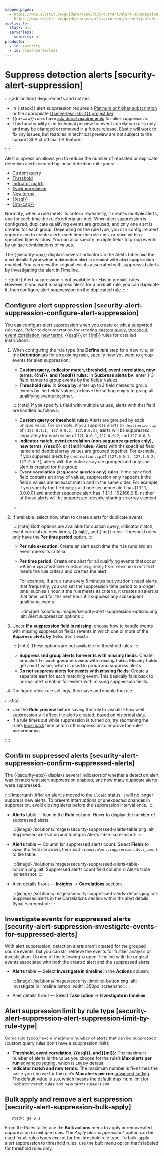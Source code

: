 ```yaml
---
mapped_pages:
  - https://www.elastic.co/guide/en/security/current/alert-suppression.html
  - https://www.elastic.co/guide/en/serverless/current/security-alert-suppression.html
applies_to:
  stack: all
  serverless:
    security: all
products:
  - id: security
  - id: cloud-serverless
---
```


# Suppress detection alerts [security-alert-suppression]


::::{admonition} Requirements and notices
* In {{stack}} alert suppression requires a [Platinum or higher subscription](https://www.elastic.co/pricing) or the appropriate [{{serverless-short}} project tier](../../../deploy-manage/deploy/elastic-cloud/project-settings.md).
* {{ml-cap}} rules have [additional requirements](/solutions/security/advanced-entity-analytics/machine-learning-job-rule-requirements.md) for alert suppression.
* This functionality is in technical preview for event correlation rules only and may be changed or removed in a future release. Elastic will work to fix any issues, but features in technical preview are not subject to the support SLA of official GA features.

::::

Alert suppression allows you to reduce the number of repeated or duplicate detection alerts created by these detection rule types:

* [Custom query](/solutions/security/detect-and-alert/create-detection-rule.md#create-custom-rule)
* [Threshold](/solutions/security/detect-and-alert/create-detection-rule.md#create-threshold-rule)
* [Indicator match](/solutions/security/detect-and-alert/create-detection-rule.md#create-indicator-rule)
* [Event correlation](/solutions/security/detect-and-alert/create-detection-rule.md#create-eql-rule)
* [New terms](/solutions/security/detect-and-alert/create-detection-rule.md#create-new-terms-rule)
* [{{esql}}](/solutions/security/detect-and-alert/create-detection-rule.md#create-esql-rule)
* [{{ml-cap}}](/solutions/security/detect-and-alert/create-detection-rule.md#create-ml-rule)

Normally, when a rule meets its criteria repeatedly, it creates multiple alerts, one for each time the rule’s criteria are met. When alert suppression is configured, duplicate qualifying events are grouped, and only one alert is created for each group. Depending on the rule type, you can configure alert suppression to create alerts each time the rule runs, or once within a specified time window. You can also specify multiple fields to group events by unique combinations of values.

The {{security-app}} displays several indicators in the Alerts table and the alert details flyout when a detection alert is created with alert suppression enabled. You can view the original events associated with suppressed alerts by investigating the alert in Timeline.

::::{note}
Alert suppression is not available for Elastic prebuilt rules. However, if you want to suppress alerts for a prebuilt rule, you can duplicate it, then configure alert suppression on the duplicated rule.
::::


## Configure alert suppression [security-alert-suppression-configure-alert-suppression]

You can configure alert suppression when you create or edit a supported rule type. Refer to documentation for creating [custom query](/solutions/security/detect-and-alert/create-detection-rule.md#create-custom-rule), [threshold](/solutions/security/detect-and-alert/create-detection-rule.md#create-threshold-rule), [event correlation](/solutions/security/detect-and-alert/create-detection-rule.md#create-eql-rule), [new terms](/solutions/security/detect-and-alert/create-detection-rule.md#create-new-terms-rule), [{{esql}}](/solutions/security/detect-and-alert/create-detection-rule.md#create-esql-rule), or [{{ml}}](/solutions/security/detect-and-alert/create-detection-rule.md#create-ml-rule) rules for detailed instructions.

1. When configuring the rule type (the **Define rule** step for a new rule, or the **Definition** tab for an existing rule), specify how you want to group events for alert suppression:

    * **Custom query, indicator match, threshold, event correlation, new terms, {{ml}}, and {{esql}} rules:** In **Suppress alerts by**, enter 1-3 field names to group events by the fields' values.
    * **Threshold rule:** In **Group by**, enter up to 3 field names to group events by the fields' values, or leave the setting empty to group all qualifying events together.

    ::::{note}
    If you specify a field with multiple values, alerts with that field are handled as follows:

    * **Custom query or threshold rules:** Alerts are grouped by each unique value. For example, if you suppress alerts by `destination.ip` of `[127.0.0.1, 127.0.0.2, 127.0.0.3]`, alerts will be suppressed separately for each value of `127.0.0.1`, `127.0.0.2`, and `127.0.0.3`.
    * **Indicator match, event correlation (non-sequence queries only), new terms, {{esql}}, or {{ml}} rules:** Alerts with the specified field name and identical array values are grouped together. For example, if you suppress alerts by `destination.ip` of `[127.0.0.1, 127.0.0.2, 127.0.0.3]`, alerts with the entire array are grouped and only one alert is created for the group.
    * **Event correlation (sequence queries only) rules:** If the specified field contains an array of values, suppression only happens if the field’s values are an exact match and in the same order. For example, if you specify the field `myips` and one sequence alert has [1.1.1.1, 0.0.0.0] and another sequence alert has [1.1.1.1, 192.168.0.1], neither of those alerts will be suppressed, despite sharing an array element.

    ::::

2. If available, select how often to create alerts for duplicate events:

    ::::{note}
    Both options are available for custom query, indicator match, event correlation, new terms, {{esql}}, and {{ml}} rules. Threshold rules only have the **Per time period** option.
    ::::


    * **Per rule execution**: Create an alert each time the rule runs and an event meets its criteria.
    * **Per time period**: Create one alert for all qualifying events that occur within a specified time window, beginning from when an event first meets the rule criteria and creates the alert.

        For example, if a rule runs every 5 minutes but you don’t need alerts that frequently, you can set the suppression time period to a longer time, such as 1 hour. If the rule meets its criteria, it creates an alert at that time, and for the next hour, it’ll suppress any subsequent qualifying events.

        :::{image} /solutions/images/security-alert-suppression-options.png
        :alt: Alert suppression options
        :::

3. Under **If a suppression field is missing**, choose how to handle events with missing suppression fields (events in which one or more of the **Suppress alerts by** fields don’t exist):

    ::::{note}
    These options are not available for threshold rules.
    ::::


    * **Suppress and group alerts for events with missing fields**: Create one alert for each group of events with missing fields. Missing fields get a `null` value, which is used to group and suppress alerts.
    * **Do not suppress alerts for events with missing fields**: Create a separate alert for each matching event. This basically falls back to normal alert creation for events with missing suppression fields.

4. Configure other rule settings, then save and enable the rule.

::::{tip}
* Use the **Rule preview** before saving the rule to visualize how alert suppression will affect the alerts created, based on historical data.
* If a rule times out while suppression is turned on, try shortening the rule’s [look-back](/solutions/security/detect-and-alert/create-detection-rule.md#rule-schedule) time or turn off suppression to improve the rule’s performance.

::::



## Confirm suppressed alerts [security-alert-suppression-confirm-suppressed-alerts]

The {{security-app}} displays several indicators of whether a detection alert was created with alert suppression enabled, and how many duplicate alerts were suppressed.

::::{important}
After an alert is moved to the `Closed` status, it will no longer suppress new alerts. To prevent interruptions or unexpected changes in suppression, avoid closing alerts before the suppression interval ends.
::::


* **Alerts** table — Icon in the **Rule** column. Hover to display the number of suppressed alerts:

    :::{image} /solutions/images/security-suppressed-alerts-table.png
    :alt: Suppressed alerts icon and tooltip in Alerts table
    :screenshot:
    :::

* **Alerts** table — Column for suppressed alerts count. Select **Fields** to open the fields browser, then add `kibana.alert.suppression.docs_count` to the table.

    :::{image} /solutions/images/security-suppressed-alerts-table-column.png
    :alt: Suppressed alerts count field column in Alerts table
    :screenshot:
    :::

* Alert details flyout — **Insights** → **Correlations** section:

    :::{image} /solutions/images/security-suppressed-alerts-details.png
    :alt: Suppressed alerts in the Correlations section within the alert details flyout
    :screenshot:
    :::



## Investigate events for suppressed alerts [security-alert-suppression-investigate-events-for-suppressed-alerts]

With alert suppression, detection alerts aren’t created for the grouped source events, but you can still retrieve the events for further analysis or investigation. Do one of the following to open Timeline with the original events associated with both the created alert and the suppressed alerts:

* **Alerts** table — Select **Investigate in timeline** in the **Actions** column.

    :::{image} /solutions/images/security-timeline-button.png
    :alt: Investigate in timeline button
    :width: 350px
    :screenshot:
    :::

* Alert details flyout — Select **Take action** → **Investigate in timeline**.


## Alert suppression limit by rule type [security-alert-suppression-alert-suppression-limit-by-rule-type]

Some rule types have a maximum number of alerts that can be suppressed (custom query rules don’t have a suppression limit):

* **Threshold, event correlation, {{esql}}, and {{ml}}:** The maximum number of alerts is the value you choose for the rule’s **Max alerts per run** [advanced setting](/solutions/security/detect-and-alert/create-detection-rule.md#rule-ui-advanced-params), which is `100` by default.
* **Indicator match and new terms:** The maximum number is five times the value you choose for the rule’s **Max alerts per run** [advanced setting](/solutions/security/detect-and-alert/create-detection-rule.md#rule-ui-advanced-params). The default value is `100`, which means the default maximum limit for indicator match rules and new terms rules is `500`.

## Bulk apply and remove alert suppression [security-alert-suppression-bulk-apply]

```{applies_to}
   stack: ga 9.1 
```

From the Rules table, use the **Bulk actions** menu to apply or remove alert suppression to multiple rules. The *Apply alert suppression** option can be used for all rules types except for the threshold rule type. To bulk-apply alert suppression to threshold rules, use the bulk menu option that's labeled for threshold rules only.